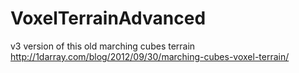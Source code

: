 # VoxelTerrainAdvanced
v3 version of this old marching cubes terrain http://1darray.com/blog/2012/09/30/marching-cubes-voxel-terrain/
